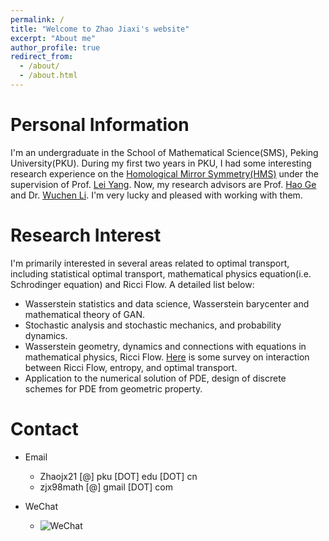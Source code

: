 ```yaml
---
permalink: /
title: "Welcome to Zhao Jiaxi's website"
excerpt: "About me"
author_profile: true
redirect_from: 
  - /about/
  - /about.html
---
```



Personal Information
======

I'm an undergraduate in the School of Mathematical Science(SMS), Peking University(PKU). During my first two years in PKU, I had some interesting research experience on the [Homological Mirror Symmetry(HMS)](https://en.wikipedia.org/wiki/Homological_mirror_symmetry) under the supervision of Prof. [Lei Yang](http://www.math.pku.edu.cn/jsdw/js_20180628175159671361/y_20180628175159671361/69985.htm). Now, my research advisors are Prof. [Hao Ge](http://bicmr.pku.edu.cn/~gehao/English%20version/main_english.htm) and Dr. [Wuchen Li](https://www.math.ucla.edu/~wcli/). I'm very lucky and pleased with working with them.


Research Interest
======

I'm primarily interested in several areas related to optimal transport, including statistical optimal transport, mathematical physics equation(i.e. Schrodinger equation) and Ricci Flow. A detailed list below:
  * Wasserstein statistics and data science, Wasserstein barycenter and mathematical theory of GAN.
  * Stochastic analysis and stochastic mechanics, and probability dynamics.
  * Wasserstein geometry, dynamics and connections with equations in mathematical physics, Ricci Flow. [Here](https://zjx1998.github.io/Zjx2Djt.github.io//files/Ricci_survey.pdf) is some survey on interaction between Ricci Flow, entropy, and optimal transport.
  * Application to the numerical solution of PDE, design of discrete schemes for PDE from geometric property.


Contact
======
* Email
  * Zhaojx21 [@] pku [DOT] edu [DOT] cn
  * zjx98math [@] gmail [DOT] com
  
* WeChat
  * ![WeChat](/Zjx2Djt.github.io/images/WeChat.jpeg)
